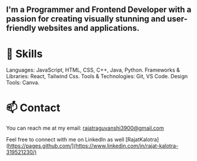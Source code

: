 ## I'm a Programmer and Frontend Developer with a passion for creating visually stunning and user-friendly websites and applications.

# 🔭 Skills
Languages: JavaScript, HTML, CSS, C++, Java, Python.
Frameworks & Libraries: React, Tailwind Css.
Tools & Technologies: Git, VS Code.
Design Tools: Canva.

# 📫 Contact
You can reach me at my email: rajatraguvanshi3900@gmail.com

Feel free to connect with me on LinkedIn as well [RajatKalotra](https://pages.github.com/](https://www.linkedin.com/in/rajat-kalotra-319521230/)
